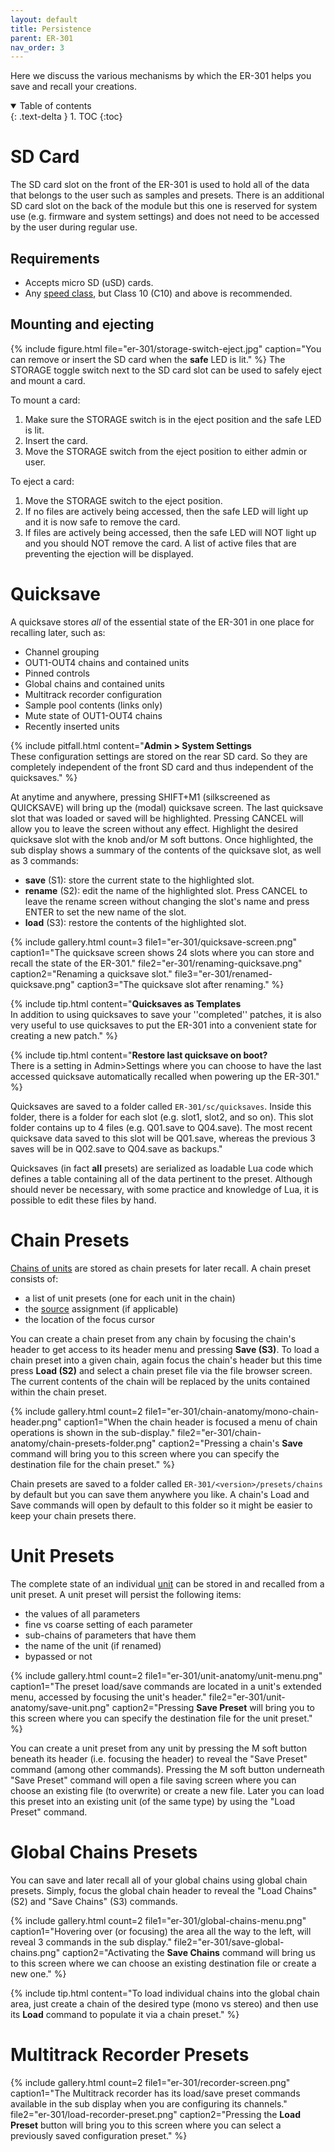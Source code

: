 ```yaml
---
layout: default
title: Persistence
parent: ER-301
nav_order: 3
---
```


Here we discuss the various mechanisms by which the ER-301 helps you save and recall your creations.

<details open markdown="block">
  <summary>
    Table of contents
  </summary>
  {: .text-delta }
1. TOC
{:toc}
</details>

# SD Card 
The SD card slot on the front of the ER-301 is used to hold all of the data that belongs to the user such as samples and presets.  There is an additional SD card slot on the back of the module but this one is reserved for system use (e.g. firmware and system settings) and does not need to be accessed by the user during regular use.

## Requirements 
* Accepts micro SD (uSD) cards.
* Any [speed class](https://en.wikipedia.org/wiki/SD_card#Class), but Class 10 (C10) and above is recommended.

## Mounting and ejecting 
{% include figure.html
  file="er-301/storage-switch-eject.jpg"
  caption="You can remove or insert the SD card when the **safe** LED is lit."
%}
The STORAGE toggle switch next to the SD card slot can be used to safely eject and mount a card.  

To mount a card:
1. Make sure the STORAGE switch is in the eject position and the safe LED is lit.
1. Insert the card.
1. Move the STORAGE switch from the eject position to either admin or user.

To eject a card:

1. Move the STORAGE switch to the eject position.
1. If no files are actively being accessed, then the safe LED will light up and it is now safe to remove the card.
1. If files are actively being accessed, then the safe LED will NOT light up and you should NOT remove the card.  A list of active files that are preventing the ejection will be displayed.


# Quicksave 
A quicksave stores *all* of the essential state of the ER-301 in one place for recalling later, such as:  
* Channel grouping
* OUT1-OUT4 chains and contained units
* Pinned controls
* Global chains and contained units
* Multitrack recorder configuration
* Sample pool contents (links only)
* Mute state of OUT1-OUT4 chains
* Recently inserted units

{% include pitfall.html
  content="**Admin > System Settings**<br>These configuration settings are stored on the rear SD card.  So they are completely independent of the front SD card and thus independent of the quicksaves."
%}

At anytime and anywhere, pressing SHIFT+M1 (silkscreened as QUICKSAVE) will bring up the (modal) quicksave screen.  The last quicksave slot that was loaded or saved will be highlighted.  Pressing CANCEL will allow you to leave the screen without any effect.  Highlight the desired quicksave slot with the knob and/or M soft buttons.  Once highlighted, the sub display shows a summary of the contents of the quicksave slot, as well as 3 commands:
* **save** (S1): store the current state to the highlighted slot.
* **rename** (S2): edit the name of the highlighted slot.  Press CANCEL to leave the rename screen without changing the slot's name and press ENTER to set the new name of the slot.
* **load** (S3): restore the contents of the highlighted slot.

{% include gallery.html
  count=3
  file1="er-301/quicksave-screen.png"
  caption1="The quicksave screen shows 24 slots where you can store and recall the state of the ER-301."
  file2="er-301/renaming-quicksave.png"
  caption2="Renaming a quicksave slot."
  file3="er-301/renamed-quicksave.png"
  caption3="The quicksave slot after renaming."
%}

{% include tip.html
content="**Quicksaves as Templates** <br> In addition to using quicksaves to save your ''completed'' patches, it is also very useful to use quicksaves to put the ER-301 into a convenient state for creating a new patch."
%}

{% include tip.html
content="**Restore last quicksave on boot?** <br> There is a setting in Admin>Settings where you can choose to have the last accessed quicksave automatically recalled when powering up the ER-301."
%}

Quicksaves are saved to a folder called ```ER-301/sc/quicksaves```.  Inside this folder, there is a folder for each slot (e.g. slot1, slot2, and so on).  This slot folder contains up to 4 files (e.g. Q01.save to Q04.save). The most recent quicksave data saved to this slot will be Q01.save, whereas the previous 3 saves will be in Q02.save to Q04.save as backups."

Quicksaves (in fact **all** presets) are serialized as loadable Lua code which defines a table containing all of the data pertinent to the preset.  Although should never be necessary, with some practice and knowledge of Lua, it is possible to edit these files by hand.

# Chain Presets
[Chains of units](signal-flow#chains) are stored as chain presets for later recall.  A chain preset consists of:
* a list of unit presets (one for each unit in the chain)
* the [source](signal-flow#source) assignment (if applicable)
* the location of the focus cursor

You can create a chain preset from any chain by focusing the chain's header to get access to its header menu and pressing **Save (S3)**.  To load a chain preset into a given chain, again focus the chain's header but this time press **Load (S2)** and select a chain preset file via the file browser screen.  The current contents of the chain will be replaced by the units contained within the chain preset.

{% include gallery.html
  count=2
  file1="er-301/chain-anatomy/mono-chain-header.png"
  caption1="When the chain header is focused a menu of chain operations is shown in the sub-display."
  file2="er-301/chain-anatomy/chain-presets-folder.png"
  caption2="Pressing a chain's **Save** command will bring you to this screen where you can specify the destination file for the chain preset."
%}

Chain presets are saved to a folder called ```ER-301/<version>/presets/chains``` by default but you can save them anywhere you like.  A chain's Load and Save commands will open by default to this folder so it might be easier to keep your chain presets there.  

# Unit Presets
The complete state of an individual [unit](signal-flow#units) can be stored in and recalled from a unit preset.  A unit preset will persist the following items:
* the values of all parameters
* fine vs coarse setting of each parameter
* sub-chains of parameters that have them
* the name of the unit (if renamed)
* bypassed or not

{% include gallery.html
  count=2
  file1="er-301/unit-anatomy/unit-menu.png"
  caption1="The preset load/save commands are located in a unit's extended menu, accessed by focusing the unit's header."
  file2="er-301/unit-anatomy/save-unit.png"
  caption2="Pressing **Save Preset** will bring you to this screen where you can specify the destination file for the unit preset."
%}

You can create a unit preset from any unit by pressing the M soft button beneath its header (i.e. focusing the header) to reveal the "Save Preset" command (among other commands).  Pressing the M soft button underneath "Save Preset" command will open a file saving screen where you can choose an existing file (to overwrite) or create a new file.  Later you can load this preset into an existing unit (of the same type) by using the "Load Preset" command.

# Global Chains Presets
You can save and later recall all of your global chains using global chain presets.  Simply, focus the global chain header to reveal the "Load Chains" (S2) and "Save Chains" (S3) commands.

{% include gallery.html
  count=2
  file1="er-301/global-chains-menu.png"
  caption1="Hovering over (or focusing) the area all the way to the left, will reveal 3 commands in the sub display."
  file2="er-301/save-global-chains.png"
  caption2="Activating the **Save Chains** command will bring us to this screen where we can choose an existing destination file or create a new one."
%}

{% include tip.html
  content="To load individual chains into the global chain area, just create a chain of the desired type (mono vs stereo) and then use its **Load** command to populate it via a chain preset."
%}

# Multitrack Recorder Presets
{% include gallery.html
  count=2
  file1="er-301/recorder-screen.png"
  caption1="The Multitrack recorder has its load/save preset commands available in the sub display when you are configuring its channels."
  file2="er-301/load-recorder-preset.png"
  caption2="Pressing the **Load Preset** button will bring you to this screen where you can select a previously saved configuration preset."
%}
